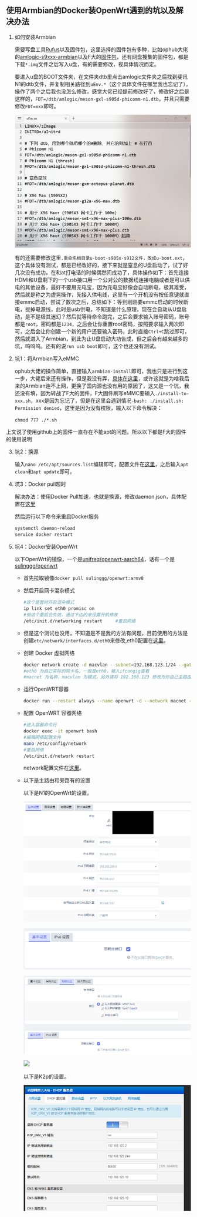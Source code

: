 ## 使用Armbian的Docker装OpenWrt遇到的坑以及解决办法

1. 如何安装Armbian
   
   需要写盘工具[Rufus](https://rufus.ie/zh/)以及固件包，这里选择的固件包有多种，比如ophub大佬的[amlogic-s9xxx-armbian](https://github.com/ophub/amlogic-s9xxx-armbian)以及F大的[固件包](https://www.right.com.cn/forum/thread-4076037-1-3.html)，还有网盘搜集的固件包，都是下载`*.img`文件之后写入u盘，有的需要修改，视具体情况而定。
   
   要进入u盘的BOOT文件夹，在文件夹dtb里点击amlogic文件夹之后找到斐讯N1的dtb文件，并复制相关路径到`uEnv.*`（这个具体文件在哪里我也忘记了），操作了两个之后我也没怎么修改，感觉大佬已经提前修改好了，修改好之后是这样的，`FDT=/dtb/amlogic/meson-gxl-s905d-phicomm-n1.dtb`，并且只需要修改`FDT=xxx`即可。
   
   ![](/img/docker-openwrt-1.png)
   
   有的还需要修改这里`.重命名根目录u-boot-s905x-s912文件，改成u-boot.ext`，这个具体没有测试，都是已经改好的，接下来就是窒息的U盘启动了，试了好几次没有成功，在和at打电话的时候偶然间成功了，具体操作如下：首先连接HDMI和U盘剩下的一个usb接口用一个公对公的数据线连接电脑或者是可以供电的其他设备，最好不要用充电宝，因为充电宝好像会自动断电，极其难受，然后就是称之为虚晃操作，先接入供电线，这里有一个开机没有按任意键就直接emmc启动，尝试了数次之后，总结如下：等到刚刚要emmc启动的时候断电，拔掉电源线，此时是usb供电，不知道是什么原理，现在会自动从U盘启动，是不是极其迷幻？然后就等待命令跑完，之后会要求输入账号密码，账号都是`root`，密码都是`1234`，之后会让你重置root密码，按照要求输入两次即可，之后会让你创建一个新的用户还要输入密码，此时直接`Ctrl+C`跳过即可，然后就进入了Armbian，到此为止U盘启动大功告成，但之后会有越来越多的坑，呜呜呜。还有的说`run usb boot`即可，这个也还没有测试。

2. 坑1：将Armbian写入eMMC
   
   ophub大佬的操作简单，直接输入`armbian-install`即可，我也只是进行到这一步，大佬后来还有操作，但是我没有弄，[具体在这里](https://github.com/ophub/amlogic-s9xxx-armbian/blob/main/README.cn.md#%E6%9B%B4%E6%96%B0-armbian-%E5%86%85%E6%A0%B8)，或许这就是为啥我后来的Armbian连不上网，更换了国内源也没有用的原因了，这又是一个坑，我还没有填，因为转战了F大的固件，F大固件刷写eMMC要输入`./install-to-xxx.sh`，xxx是因为忘记了，但是在这里会遇到情况`-bash: ./install.sh: Permission denied`，这里是因为没有权限，输入以下命令解决：
   
   `chmod 777 ./*.sh`

上文说了使用github上的固件一直存在不能apt的问题。所以以下都是F大的固件的使用说明

3. 坑2：换源
   
   输入`nano /etc/apt/sources.list`编辑即可，配置文件在[这里](/tips/F-sources.list.txt)，之后输入`apt clean`和`apt update`即可。

4. 坑3：Docker pull超时
   
   解决办法：使用Docker Pull加速，也就是换源，修改daemon.json，具体配置在[这里](/tips/openwrt-daemon.json)
   
   然后运行以下命令来重启Docker服务
   
   ```bash
   systemctl daemon-reload
   service docker restart
   ```

5. 坑4：Docker安装OpenWrt
   
   以下OpenWrt的镜像，一个是[unifreq/openwrt-aarch64](https://hub.docker.com/r/unifreq/openwrt-aarch64)，话有一个是[sulinggg/openwrt](https://hub.docker.com/r/sulinggg/openwrt)
   
   - 首先拉取镜像`docker pull sulinggg/openwrt:armv8`
   
   - 然后开启网卡混杂模式
     
     ```bash
     #这个是暂时开启混杂模式
     ip link set eth0 promisc on
     #但这个重启会失效，通过下边的来设置开机修改
     /etc/init.d/networking restart     #重启网络
     ```
   
   - 但是这个测试也没用，不知道是不是我的方法有问题，目前使用的方法是创建`etc/network/interfaces.d/eth0`来修改,eth0配置在[这里](/tips/armbian-eth0)。
   
   - 创建 Docker 虚拟网络
     
     ```bash
     docker network create -d macvlan --subnet=192.168.123.1/24 --gateway=192.168.123.1 -o parent=eth0 macnet
     #eth0 为自己实际的网卡名，一般是eth0，输入ifcongig查看
     #macnet 为名称，macvlan 为模式，另外请将 192.168.123 修改为你自己主路由网段
     ```
   
   - 运行OpenWRT容器
     
     ```bash
     docker run --restart always --name openwrt -d --network macnet --privileged sulinggg/openwrt:armv8 /sbin/init
     ```
   
   - 配置 OpenWRT 容器网络
     
     ```bash
     #进入容器命令行
     docker exec -it openwrt bash
     #编辑网络配置文件
     nano /etc/config/network
     #重启网络
     /etc/init.d/network restart
     ```
     
     network配置文件在[这里](/tips/openwrt-network)。
   
   - 以下是主路由和旁路有的设置
     
     以下是N1的OpenWrt的设置。
     
     ![](/img/docker-openwrt-2.png)
     
     ![](/img/docker-openwrt-3.png)
     
     ![](/img/docker-openwrt-4.png)
     
     ![](/img/docker-openwrt-5.png)
     
     以下是K2p的设置。
     
     ![](/img/docker-openwrt-6.png)
